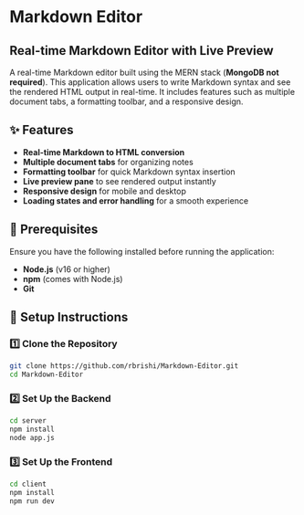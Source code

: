 # Markdown Editor

## Real-time Markdown Editor with Live Preview

A real-time Markdown editor built using the MERN stack (**MongoDB not required**). This application allows users to write Markdown syntax and see the rendered HTML output in real-time. It includes features such as multiple document tabs, a formatting toolbar, and a responsive design.

## ✨ Features

- **Real-time Markdown to HTML conversion**
- **Multiple document tabs** for organizing notes
- **Formatting toolbar** for quick Markdown syntax insertion
- **Live preview pane** to see rendered output instantly
- **Responsive design** for mobile and desktop
- **Loading states and error handling** for a smooth experience

## 📌 Prerequisites

Ensure you have the following installed before running the application:

- **Node.js** (v16 or higher)
- **npm** (comes with Node.js)
- **Git**

## 🚀 Setup Instructions

### 1️⃣ Clone the Repository

```bash
git clone https://github.com/rbrishi/Markdown-Editor.git
cd Markdown-Editor
```

### 2️⃣ Set Up the Backend

```bash
cd server
npm install
node app.js
```

### 3️⃣ Set Up the Frontend

```bash
cd client
npm install
npm run dev
```

